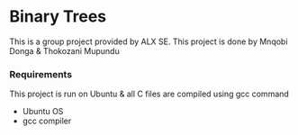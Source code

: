 # Binary Trees
This is a group project provided by ALX SE.
This project is done by Mnqobi Donga & Thokozani Mupundu

### Requirements
This project is run on Ubuntu & all C files are compiled using gcc command
- Ubuntu OS
- gcc compiler

